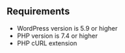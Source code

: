 ## Requirements

- WordPress version is 5.9 or higher
- PHP version is 7.4 or higher
- PHP cURL extension

